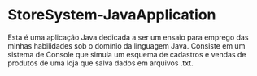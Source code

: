 # StoreSystem-JavaApplication

Esta é uma aplicação Java dedicada a ser um ensaio para emprego das minhas habilidades sob o domínio da linguagem Java.
Consiste em um sistema de Console que simula um esquema de cadastros e vendas de produtos de uma loja que salva dados em arquivos .txt.
